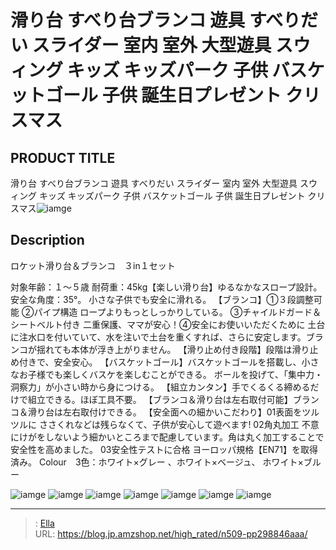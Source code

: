 # 滑り台 すべり台ブランコ 遊具 すべりだい スライダー 室内 室外 大型遊具 スウィング キッズ キッズパーク 子供 バスケットゴール 子供 誕生日プレゼント クリスマス


## PRODUCT TITLE 

滑り台 すべり台ブランコ 遊具 すべりだい スライダー 室内 室外 大型遊具 スウィング キッズ キッズパーク 子供 バスケットゴール 子供 誕生日プレゼント クリスマス![iamge](https://b2bfiles1.gigab2b.cn/image/wkseller/305/20221208_cb6c1be9678ae8c00735328cdbe38ba4.jpg)

## Description

ロケット滑り台＆ブランコ　３in１セット　

対象年齢：１～５歳 耐荷重：45kg【楽しい滑り台】ゆるなかなスロープ設計。安全な角度：35°。 小さな子供でも安全に滑れる。
【ブランコ】①３段調整可能 ②パイプ構造 ロープよりもっとしっかりしている。 ③チャイルドガード＆シートベルト付き 二重保護、ママが安心！④安全にお使いいただくために 土台に注水口を付いていて、水を注いで土台を重くすれば、さらに安定します。ブランコが揺れても本体が浮き上がりません。
【滑り止め付き段階】段階は滑り止め付きで、安全安心。
【バスケットゴール】バスケットゴールを搭載し、小さなお子様でも楽しくバスケを楽しむことができる。 ボールを投げて、「集中力・洞察力」が小さい時から身につける。
【組立カンタン】手でくるくる締めるだけで組立できる。ほぼ工具不要。
【ブランコ＆滑り台は左右取付可能】ブランコ＆滑り台は左右取付けできる。
【安全面への細かいこだわり】01表面をツルツルに ささくれなどは残らなくて、子供が安心して遊べます!  02角丸加工 不意にけがをしないよう細かいところまで配慮しています。角は丸く加工することで安全性を高めました。 03安全性テストに合格 ヨーロッパ規格【EN71】を取得済み。
Colour　3色：ホワイト×グレー 、ホワイト×ベージュ、 ホワイト×ブルー


![iamge](https://b2bfiles1.gigab2b.cn/image/wkseller/305/20221208_f27358c50c0965395e390e9980399d7c.jpg)
![iamge](https://b2bfiles1.gigab2b.cn/image/wkseller/305/20221208_7bc4501ecf1387d3bb5f579203abf54a.jpg)
![iamge](https://b2bfiles1.gigab2b.cn/image/wkseller/305/20221208_b942a58591893fed5ab8ade88d2cfe28.jpg)
![iamge](https://b2bfiles1.gigab2b.cn/image/wkseller/305/20221208_e12730e2f3aa636d54cbf85907724952.jpg)
![iamge](https://b2bfiles1.gigab2b.cn/image/wkseller/305/20221208_0cc0f87f6a705f4b87b6c94f1dac0800.jpg)
![iamge](https://b2bfiles1.gigab2b.cn/image/wkseller/305/20221208_9b3ff4587d6d50e207957f892868fd9d.jpg)
![iamge](https://b2bfiles1.gigab2b.cn/image/wkseller/305/20221208_9a59b8cbc7d35a1b6306d824bdcf22b3.jpg)


---

> : [Ella](https://blog.jp.amzshop.net/)  
> URL: https://blog.jp.amzshop.net/high_rated/n509-pp298846aaa/  

